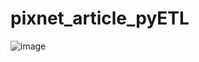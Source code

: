 # pixnet_article_pyETL
![image](https://github.com/johnson18527/pixnet_article_pyETL/blob/main/%E8%9E%A2%E5%B9%95%E6%93%B7%E5%8F%96%E7%95%AB%E9%9D%A2%202021-07-15%20205624.png)
